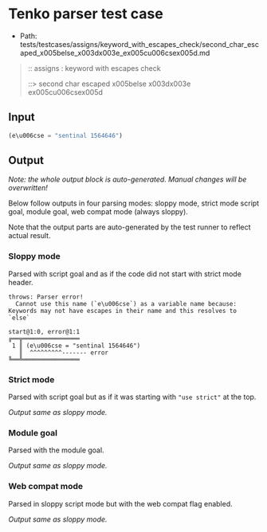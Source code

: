 # Tenko parser test case

- Path: tests/testcases/assigns/keyword_with_escapes_check/second_char_escaped_x005belse_x003dx003e_ex005cu006csex005d.md

> :: assigns : keyword with escapes check
>
> ::> second char escaped x005belse x003dx003e ex005cu006csex005d

## Input

`````js
(e\u006cse = "sentinal 1564646")
`````

## Output

_Note: the whole output block is auto-generated. Manual changes will be overwritten!_

Below follow outputs in four parsing modes: sloppy mode, strict mode script goal, module goal, web compat mode (always sloppy).

Note that the output parts are auto-generated by the test runner to reflect actual result.

### Sloppy mode

Parsed with script goal and as if the code did not start with strict mode header.

`````
throws: Parser error!
  Cannot use this name (`e\u006cse`) as a variable name because: Keywords may not have escapes in their name and this resolves to `else`

start@1:0, error@1:1
╔══╦════════════════
 1 ║ (e\u006cse = "sentinal 1564646")
   ║  ^^^^^^^^^------- error
╚══╩════════════════

`````

### Strict mode

Parsed with script goal but as if it was starting with `"use strict"` at the top.

_Output same as sloppy mode._

### Module goal

Parsed with the module goal.

_Output same as sloppy mode._

### Web compat mode

Parsed in sloppy script mode but with the web compat flag enabled.

_Output same as sloppy mode._
